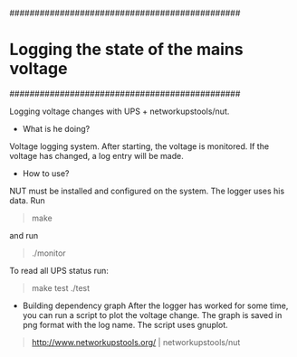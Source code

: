 ##############################################
# Logging the state of the mains voltage #
##############################################

Logging voltage changes with
UPS + networkupstools/nut.

* What is he doing?

Voltage logging system.
After starting, the voltage is monitored.
If the voltage has changed, a log entry will be made.

* How to use?

NUT must be installed and configured on the system.
The logger uses his data.
Run

> make

 and run

> ./monitor

To read all UPS status run:

>make test
> ./test

* Building dependency graph
After the logger has worked for some time,
you can run a script to plot the voltage change.
The graph is saved in png format with the log name.
The script uses gnuplot.

> http://www.networkupstools.org/ | networkupstools/nut
